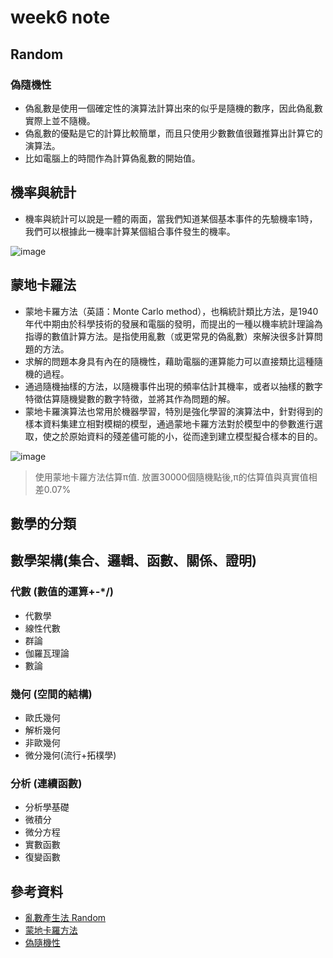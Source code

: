 # week6 note
## Random 
### 偽隨機性
* 偽亂數是使用一個確定性的演算法計算出來的似乎是隨機的數序，因此偽亂數實際上並不隨機。
* 偽亂數的優點是它的計算比較簡單，而且只使用少數數值很難推算出計算它的演算法。
* 比如電腦上的時間作為計算偽亂數的開始值。
## 機率與統計
* 機率與統計可以說是一體的兩面，當我們知道某個基本事件的先驗機率1時，我們可以根據此一機率計算某個組合事件發生的機率。

![image](https://user-images.githubusercontent.com/62127656/138017586-73ae67eb-a619-4d52-a15e-87202f2299bd.png)

## 蒙地卡羅法
* 蒙地卡羅方法（英語：Monte Carlo method），也稱統計類比方法，是1940年代中期由於科學技術的發展和電腦的發明，而提出的一種以機率統計理論為指導的數值計算方法。是指使用亂數（或更常見的偽亂數）來解決很多計算問題的方法。
* 求解的問題本身具有內在的隨機性，藉助電腦的運算能力可以直接類比這種隨機的過程。
* 通過隨機抽樣的方法，以隨機事件出現的頻率估計其機率，或者以抽樣的數字特徵估算隨機變數的數字特徵，並將其作為問題的解。
* 蒙地卡羅演算法也常用於機器學習，特別是強化學習的演算法中，針對得到的樣本資料集建立相對模糊的模型，通過蒙地卡羅方法對於模型中的參數進行選取，使之於原始資料的殘差儘可能的小，從而達到建立模型擬合樣本的目的。

![image](https://user-images.githubusercontent.com/62127656/138016552-910f313d-1f15-4eba-881e-b15d7bb513a3.png)
>使用蒙地卡羅方法估算π值. 放置30000個隨機點後,π的估算值與真實值相差0.07%
## 數學的分類
## 數學架構(集合、邏輯、函數、關係、證明)
### 代數 (數值的運算+-*/)
* 代數學
* 線性代數
* 群論
* 伽羅瓦理論
* 數論
### 幾何 (空間的結構)
* 歐氏幾何
* 解析幾何
* 非歐幾何
* 微分幾何(流行+拓樸學)
### 分析 (連續函數)
* 分析學基礎
* 微積分
* 微分方程
* 實數函數
* 復變函數
## 參考資料
* [亂數產生法 Random](https://programmermedia.org/root/%E9%99%B3%E9%8D%BE%E8%AA%A0/%E8%AA%B2%E7%A8%8B/%E8%BB%9F%E9%AB%94%E5%B7%A5%E7%A8%8B%E8%88%87%E6%BC%94%E7%AE%97%E6%B3%95/alg/_doc/02-random.md?fbclid=IwAR0eCksou7arDlVjxXHCRvWTHIF-_CoT931dsxDqfg5YyM_XEEMJIbykRXc)
* [蒙地卡羅方法](https://zh.wikipedia.org/wiki/%E8%92%99%E5%9C%B0%E5%8D%A1%E7%BE%85%E6%96%B9%E6%B3%95)
* [偽隨機性](https://zh.wikipedia.org/wiki/%E4%BC%AA%E9%9A%8F%E6%9C%BA%E6%80%A7)

